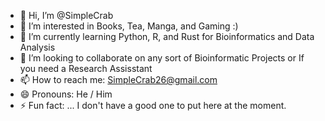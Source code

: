 - 👋 Hi, I’m @SimpleCrab
- 👀 I’m interested in Books, Tea, Manga, and Gaming :)
- 🌱 I’m currently learning Python, R, and Rust for Bioinformatics and Data Analysis
- 💞️ I’m looking to collaborate on any sort of Bioinformatic Projects or If you need a Research Assisstant
- 📫 How to reach me: SimpleCrab26@gmail.com
- 😄 Pronouns: He / Him
- ⚡ Fun fact: ... I don't have a good one to put here at the moment.

<!---
SimpleCrab/SimpleCrab is a ✨ special ✨ repository because its `README.md` (this file) appears on your GitHub profile.
You can click the Preview link to take a look at your changes.
--->
